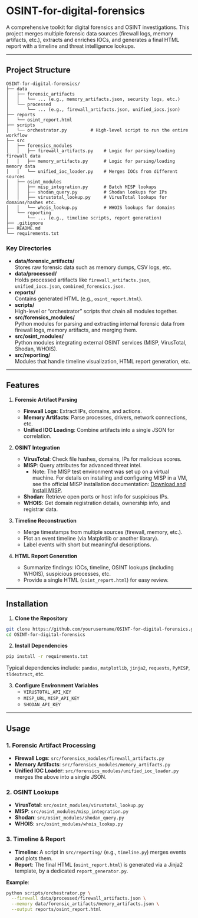 # OSINT-for-digital-forensics

A comprehensive toolkit for digital forensics and OSINT investigations. This project merges multiple forensic data sources (firewall logs, memory artifacts, etc.), extracts and enriches IOCs, and generates a final HTML report with a timeline and threat intelligence lookups.

---

## Project Structure

```plaintext
OSINT-for-digital-forensics/
├── data
│   ├── forensic_artifacts
│   │   └── ... (e.g., memory_artifacts.json, security logs, etc.)
│   └── processed
│       └── ... (e.g., firewall_artifacts.json, unified_iocs.json)
├── reports
│   └── osint_report.html
├── scripts
│   └── orchestrator.py         # High-level script to run the entire workflow
├── src
│   ├── forensics_modules
│   │   ├── firewall_artifacts.py    # Logic for parsing/loading firewall data
│   │   ├── memory_artifacts.py      # Logic for parsing/loading memory data
│   │   └── unified_ioc_loader.py    # Merges IOCs from different sources
│   ├── osint_modules
│   │   ├── misp_integration.py      # Batch MISP lookups
│   │   ├── shodan_query.py          # Shodan lookups for IPs
│   │   ├── virustotal_lookup.py     # VirusTotal lookups for domains/hashes etc.
│   │   └── whois_lookup.py          # WHOIS lookups for domains
│   └── reporting
│       └── ... (e.g., timeline scripts, report generation)
├── .gitignore
├── README.md
└── requirements.txt
```

### Key Directories

- **data/forensic_artifacts/**  
  Stores raw forensic data such as memory dumps, CSV logs, etc.
- **data/processed/**  
  Holds processed artifacts like `firewall_artifacts.json`, `unified_iocs.json`, `combined_forensics.json`.
- **reports/**  
  Contains generated HTML (e.g., `osint_report.html`).
- **scripts/**  
  High-level or “orchestrator” scripts that chain all modules together.
- **src/forensics_modules/**  
  Python modules for parsing and extracting internal forensic data from firewall logs, memory artifacts, and merging them.
- **src/osint_modules/**  
  Python modules integrating external OSINT services (MISP, VirusTotal, Shodan, WHOIS).
- **src/reporting/**  
  Modules that handle timeline visualization, HTML report generation, etc.

---

## Features

1. **Forensic Artifact Parsing**  
   - **Firewall Logs**: Extract IPs, domains, and actions.  
   - **Memory Artifacts**: Parse processes, drivers, network connections, etc.  
   - **Unified IOC Loading**: Combine artifacts into a single JSON for correlation.

2. **OSINT Integration**  
   - **VirusTotal**: Check file hashes, domains, IPs for malicious scores.  
   - **MISP**: Query attributes for advanced threat intel.  
     - Note: The MISP test environment was set up on a virtual machine. For details on installing and configuring MISP in a VM, see the official MISP installation documentation: [Download and Install MISP](https://www.misp-project.org/download/).  
   - **Shodan**: Retrieve open ports or host info for suspicious IPs.  
   - **WHOIS**: Get domain registration details, ownership info, and registrar data.

3. **Timeline Reconstruction**  
   - Merge timestamps from multiple sources (firewall, memory, etc.).  
   - Plot an event timeline (via Matplotlib or another library).  
   - Label events with short but meaningful descriptions.

4. **HTML Report Generation**  
   - Summarize findings: IOCs, timeline, OSINT lookups (including WHOIS), suspicious processes, etc.  
   - Provide a single HTML (`osint_report.html`) for easy review.

---

## Installation

1. **Clone the Repository**

```bash
git clone https://github.com/yourusername/OSINT-for-digital-forensics.git
cd OSINT-for-digital-forensics
```

2. **Install Dependencies**

```bash
pip install -r requirements.txt
```

Typical dependencies include: `pandas`, `matplotlib`, `jinja2`, `requests`, `PyMISP`, `tldextract`, etc.

3. **Configure Environment Variables**  
   - `VIRUSTOTAL_API_KEY`  
   - `MISP_URL`, `MISP_API_KEY`  
   - `SHODAN_API_KEY`

---

## Usage

### 1. Forensic Artifact Processing

- **Firewall Logs**: `src/forensics_modules/firewall_artifacts.py`  
- **Memory Artifacts**: `src/forensics_modules/memory_artifacts.py`  
- **Unified IOC Loader**: `src/forensics_modules/unified_ioc_loader.py` merges the above into a single JSON.

### 2. OSINT Lookups

- **VirusTotal**: `src/osint_modules/virustotal_lookup.py`  
- **MISP**: `src/osint_modules/misp_integration.py`  
- **Shodan**: `src/osint_modules/shodan_query.py`  
- **WHOIS**: `src/osint_modules/whois_lookup.py`

### 3. Timeline & Report

- **Timeline**: A script in `src/reporting/` (e.g., `timeline.py`) merges events and plots them.  
- **Report**: The final HTML (`osint_report.html`) is generated via a Jinja2 template, by a dedicated `report_generator.py`.

**Example**:

```bash
python scripts/orchestrator.py \
  --firewall data/processed/firewall_artifacts.json \
  --memory data/forensic_artifacts/memory_artifacts.json \
  --output reports/osint_report.html
```


